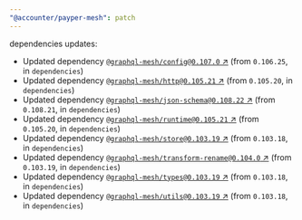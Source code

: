 ```yaml
---
"@accounter/payper-mesh": patch
---
```

dependencies updates:
  - Updated dependency [`@graphql-mesh/config@0.107.0` ↗︎](https://www.npmjs.com/package/@graphql-mesh/config/v/0.107.0) (from `0.106.25`, in `dependencies`)
  - Updated dependency [`@graphql-mesh/http@0.105.21` ↗︎](https://www.npmjs.com/package/@graphql-mesh/http/v/0.105.21) (from `0.105.20`, in `dependencies`)
  - Updated dependency [`@graphql-mesh/json-schema@0.108.22` ↗︎](https://www.npmjs.com/package/@graphql-mesh/json-schema/v/0.108.22) (from `0.108.21`, in `dependencies`)
  - Updated dependency [`@graphql-mesh/runtime@0.105.21` ↗︎](https://www.npmjs.com/package/@graphql-mesh/runtime/v/0.105.21) (from `0.105.20`, in `dependencies`)
  - Updated dependency [`@graphql-mesh/store@0.103.19` ↗︎](https://www.npmjs.com/package/@graphql-mesh/store/v/0.103.19) (from `0.103.18`, in `dependencies`)
  - Updated dependency [`@graphql-mesh/transform-rename@0.104.0` ↗︎](https://www.npmjs.com/package/@graphql-mesh/transform-rename/v/0.104.0) (from `0.103.19`, in `dependencies`)
  - Updated dependency [`@graphql-mesh/types@0.103.19` ↗︎](https://www.npmjs.com/package/@graphql-mesh/types/v/0.103.19) (from `0.103.18`, in `dependencies`)
  - Updated dependency [`@graphql-mesh/utils@0.103.19` ↗︎](https://www.npmjs.com/package/@graphql-mesh/utils/v/0.103.19) (from `0.103.18`, in `dependencies`)
